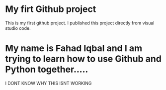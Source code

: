 # My firt Github project 
This is my first github project. I published this project directly from visual studio code. 

# My name is Fahad Iqbal and I am trying to learn how to use Github and Python together.....


I DONT KNOW WHY THIS ISNT WORKING 
